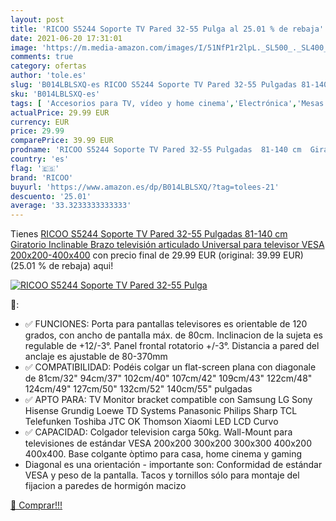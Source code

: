 ```yaml
---
layout: post
title: 'RICOO S5244 Soporte TV Pared 32-55 Pulga al 25.01 % de rebaja'
date: 2021-06-20 17:31:01
image: 'https://m.media-amazon.com/images/I/51NfP1r2lpL._SL500_._SL400_.jpg'
comments: true
category: ofertas
author: 'tole.es'
slug: 'B014LBLSXQ-es RICOO S5244 Soporte TV Pared 32-55 Pulgadas 81-140 cm...'
sku: 'B014LBLSXQ-es'
tags: [ 'Accesorios para TV, vídeo y home cinema','Electrónica','Mesas y soportes para TV','Soportes de pared y techo para TV','TV, vídeo y home cinema','ricoo','televisor', ]
actualPrice: 29.99 EUR
currency: EUR
price: 29.99
comparePrice: 39.99 EUR
prodname: 'RICOO S5244 Soporte TV Pared 32-55 Pulgadas  81-140 cm  Giratorio Inclinable Brazo televisión articulado Universal para televisor VESA 200x200-400x400'
country: 'es'
flag: '🇪🇸'
brand: 'RICOO'
buyurl: 'https://www.amazon.es/dp/B014LBLSXQ/?tag=tolees-21'
descuento: '25.01'
average: '33.3233333333333'
---
```


Tienes [RICOO S5244 Soporte TV Pared 32-55 Pulgadas  81-140 cm  Giratorio Inclinable Brazo televisión articulado Universal para televisor VESA 200x200-400x400](https://www.amazon.es/dp/B014LBLSXQ/?tag=tolees-21) con precio final de  29.99 EUR (original: 39.99 EUR) (25.01 %  de rebaja) aqui!

[![RICOO S5244 Soporte TV Pared 32-55 Pulga](https://m.media-amazon.com/images/I/51NfP1r2lpL._SL500_._SL400_.jpg)](https://www.amazon.es/dp/B014LBLSXQ/?tag=tolees-21)

🔎:

- ✅ FUNCIONES: Porta para pantallas televisores es orientable de 120 grados, con ancho de pantalla máx. de 80cm. Inclinacion de la sujeta es regulable de +12/-3°. Panel frontal rotatorio +/-3°. Distancia a pared del anclaje es ajustable de 80-370mm
- ✅ COMPATIBILIDAD: Podéis colgar un flat-screen plana con diagonale de 81cm/32" 94cm/37" 102cm/40" 107cm/42" 109cm/43" 122cm/48" 124cm/49" 127cm/50" 132cm/52" 140cm/55" pulgadas
- ✅ APTO PARA: TV Monitor bracket compatible con Samsung LG Sony Hisense Grundig Loewe TD Systems Panasonic Philips Sharp TCL Telefunken Toshiba JTC OK Thomson Xiaomi LED LCD Curvo
- ✅ CAPACIDAD: Colgador television carga 50kg. Wall-Mount para televisiones de estándar VESA 200x200 300x200 300x300 400x200 400x400. Base colgante òptimo para casa, home cinema y gaming
- Diagonal es una orientación - importante son: Conformidad de estándar VESA y peso de la pantalla. Tacos y tornillos sólo para montaje del fijacion a paredes de hormigón macizo

[🛒 Comprar!!!](https://www.amazon.es/dp/B014LBLSXQ/?tag=tolees-21)
